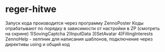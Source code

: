 # reger-hitwe
Запуск кода производится через программу ZennoPoster
Коды отрабатывают по порядку в зависимости от настройки в ZP (смотреть на скрине)
1)SovingCaptcha
2)InputData
3)SetAvatar
4)FillingInterests
ZennoHelp - хелпник для написания шаблонов, подключение через директивы using и общий код
